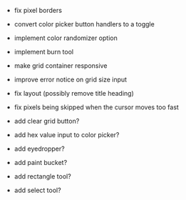- fix pixel borders
- convert color picker button handlers to a toggle
- implement color randomizer option
- implement burn tool
- make grid container responsive
- improve error notice on grid size input
- fix layout (possibly remove title heading)
- fix pixels being skipped when the cursor moves too fast

- add clear grid button?
- add hex value input to color picker?
- add eyedropper?
- add paint bucket?
- add rectangle tool?
- add select tool?

